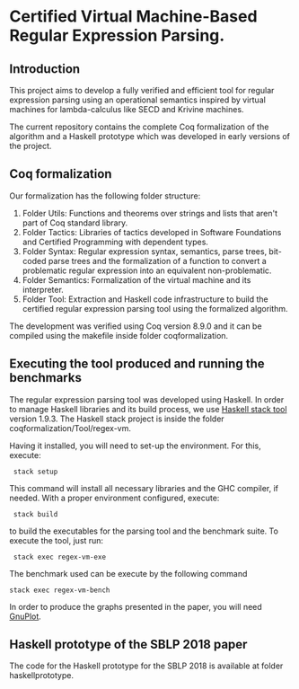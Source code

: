 Certified Virtual Machine-Based Regular Expression Parsing.
==================

Introduction
--------


This project aims to develop a fully verified and efficient tool for regular expression parsing 
using an operational semantics inspired by virtual machines for lambda-calculus like SECD and Krivine 
machines.

The current repository contains the complete Coq formalization of the algorithm and a Haskell prototype
which was developed in early versions of the project. 

Coq formalization 
---------------------

Our formalization has the following folder structure:

1. Folder Utils: Functions and theorems over strings and lists that aren't part of Coq standard library.
2. Folder Tactics: Libraries of tactics developed in Software Foundations and Certified Programming with 
                   dependent types.
3. Folder Syntax: Regular expression syntax, semantics, parse trees, bit-coded parse trees and the 
                  formalization of a function to convert a problematic regular expression into an 
                  equivalent non-problematic.
4. Folder Semantics: Formalization of the virtual machine and its interpreter.
5. Folder Tool: Extraction and Haskell code infrastructure to build the certified regular expression 
                parsing tool using the formalized algorithm.
                
The development was verified using Coq version 8.9.0 and it can be compiled using the makefile inside folder 
coqformalization.


Executing the tool produced and running the benchmarks
-------------

The regular expression parsing tool was developed using Haskell. In order to manage Haskell libraries and its 
build process, we use [Haskell stack tool](https://docs.haskellstack.org/en/stable/README/) version 1.9.3. 
The Haskell stack project is inside the folder coqformalization/Tool/regex-vm. 
             
Having it installed, you will need to set-up the environment. For this, execute:

     stack setup

This command will install all necessary libraries and the GHC compiler, if needed.
With a proper environment configured, execute:

     stack build

to build the executables for the parsing tool and the benchmark suite. To execute the tool, just run:

     stack exec regex-vm-exe

The benchmark used can be execute by the following command 

    stack exec regex-vm-bench
    
In order to produce the graphs presented in the paper, you will need [GnuPlot](http://www.gnuplot.info).


Haskell prototype of the SBLP 2018 paper
---------------------------------------

The code for the Haskell prototype for the SBLP 2018 is available at folder 
haskellprototype.
